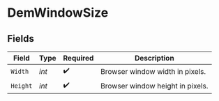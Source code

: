 # DemWindowSize


## Fields

| Field                            | Type                             | Required                         | Description                      |
| -------------------------------- | -------------------------------- | -------------------------------- | -------------------------------- |
| `Width`                          | *int*                            | :heavy_check_mark:               | Browser window width in pixels.  |
| `Height`                         | *int*                            | :heavy_check_mark:               | Browser window height in pixels. |